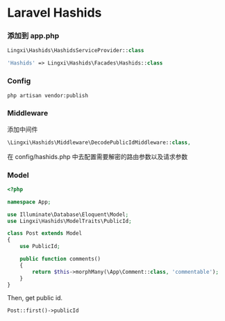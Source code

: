 Laravel Hashids
===============

### 添加到 app.php

```php
Lingxi\Hashids\HashidsServiceProvider::class
```

```php
'Hashids' => Lingxi\Hashids\Facades\Hashids::class
```

### Config

```bash
php artisan vendor:publish
```

### Middleware

添加中间件

```php
\Lingxi\Hashids\Middleware\DecodePublicIdMiddleware::class,
```

在 config/hashids.php 中去配置需要解密的路由参数以及请求参数

### Model

```php
<?php

namespace App;

use Illuminate\Database\Eloquent\Model;
use Lingxi\Hashids\ModelTraits\PublicId;

class Post extends Model
{
    use PublicId;

    public function comments()
    {
        return $this->morphMany(\App\Comment::class, 'commentable');
    }
}
```

Then, get public id.

```php
Post::first()->publicId
```
